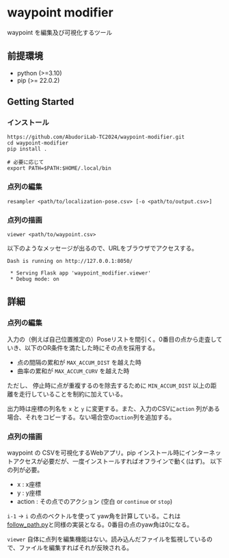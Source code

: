 # waypoint modifier

waypoint を編集及び可視化するツール

## 前提環境

- python (>=3.10)
- pip (>= 22.0.2)

## Getting Started

### インストール

```shell
https://github.com/AbudoriLab-TC2024/waypoint-modifier.git
cd waypoint-modifier
pip install .

# 必要に応じて
export PATH=$PATH:$HOME/.local/bin
```

### 点列の編集

```shell
resampler <path/to/localization-pose.csv> [-o <path/to/output.csv>]
```

### 点列の描画

```shell
viewer <path/to/waypoint.csv>
```

以下のようなメッセージが出るので、URLをブラウザでアクセスする。

```
Dash is running on http://127.0.0.1:8050/

 * Serving Flask app 'waypoint_modifier.viewer'
 * Debug mode: on
```


## 詳細

### 点列の編集

入力の（例えば自己位置推定の）Poseリストを間引く。0番目の点から走査していき、以下のOR条件を満たした時にその点を採用する。

- 点の間隔の累和が `MAX_ACCUM_DIST` を越えた時
- 曲率の累和が `MAX_ACCUM_CURV` を越えた時

ただし、 停止時に点が重複するのを除去するために `MIN_ACCUM_DIST` 以上の距離を走行していることを制約に加えている。

出力時は座標の列名を `x` と `y` に変更する。また、入力のCSVに`action` 列がある場合、それをコピーする。ない場合空の`action`列を追加する。


### 点列の描画

waypoint の CSVを可視化するWebアプリ。pip インストール時にインターネットアクセスが必要だが、一度インストールすればオフラインで動く(はず)。
以下の列が必要。

- x : x座標
- y : y座標
- action : その点でのアクション (空白 or `continue` or `stop`)

`i-1` → `i` の点のベクトルを使って yaw角を計算している。これは [follow_path.py](https://github.com/AbudoriLab-TC2024/penguin_nav?tab=readme-ov-file#follow_pathpy)と同様の実装となる。0番目の点のyaw角は0になる。

`viewer` 自体に点列を編集機能はない。読み込んだファイルを監視しているので、ファイルを編集すればそれが反映される。
